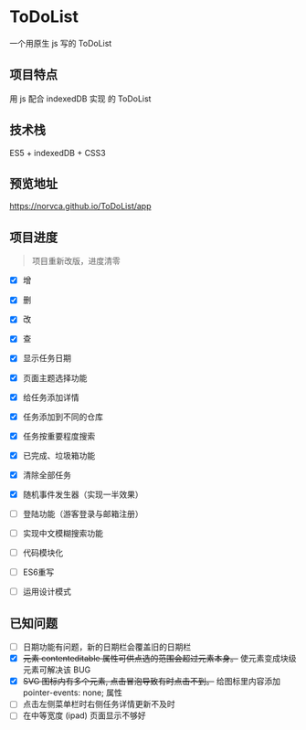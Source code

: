# ToDoList
一个用原生 js 写的 ToDoList



## 项目特点

用 js 配合 indexedDB 实现 的 ToDoList 



## 技术栈

ES5 + indexedDB + CSS3



## 预览地址

https://norvca.github.io/ToDoList/app



## 项目进度

>  项目重新改版，进度清零

- [x] 增
- [x] 删
- [x] 改
- [x] 查
- [x] 显示任务日期
- [x] 页面主题选择功能
- [x] 给任务添加详情
- [x] 任务添加到不同的仓库
- [x] 任务按重要程度搜索
- [x] 已完成、垃圾箱功能
- [x] 清除全部任务
- [x] 随机事件发生器（实现一半效果）
- [ ] 登陆功能（游客登录与邮箱注册）
- [ ] 实现中文模糊搜索功能
- [ ] 代码模块化
- [ ] ES6重写
- [ ] 运用设计模式


## 已知问题

- [ ] 日期功能有问题，新的日期栏会覆盖旧的日期栏
- [x] ~~元素 contenteditable 属性可供点选的范围会超过元素本身。~~
      使元素变成块级元素可解决该 BUG
- [x] ~~SVG 图标内有多个元素, 点击冒泡导致有时点击不到。~~
      给图标里内容添加 pointer-events: none; 属性
- [ ] 点击左侧菜单栏时右侧任务详情更新不及时
- [ ] 在中等宽度 (ipad) 页面显示不够好
